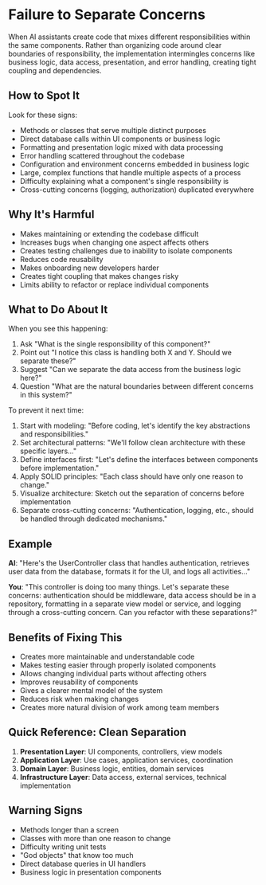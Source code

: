 # Failure to Separate Concerns

When AI assistants create code that mixes different responsibilities within the same components. Rather than organizing code around clear boundaries of responsibility, the implementation intermingles concerns like business logic, data access, presentation, and error handling, creating tight coupling and dependencies.

## How to Spot It

Look for these signs:

- Methods or classes that serve multiple distinct purposes
- Direct database calls within UI components or business logic
- Formatting and presentation logic mixed with data processing
- Error handling scattered throughout the codebase
- Configuration and environment concerns embedded in business logic
- Large, complex functions that handle multiple aspects of a process
- Difficulty explaining what a component's single responsibility is
- Cross-cutting concerns (logging, authorization) duplicated everywhere

## Why It's Harmful

- Makes maintaining or extending the codebase difficult
- Increases bugs when changing one aspect affects others
- Creates testing challenges due to inability to isolate components
- Reduces code reusability
- Makes onboarding new developers harder
- Creates tight coupling that makes changes risky
- Limits ability to refactor or replace individual components

## What to Do About It

When you see this happening:

1. Ask "What is the single responsibility of this component?"
2. Point out "I notice this class is handling both X and Y. Should we separate these?"
3. Suggest "Can we separate the data access from the business logic here?"
4. Question "What are the natural boundaries between different concerns in this system?"

To prevent it next time:

1. Start with modeling: "Before coding, let's identify the key abstractions and responsibilities."
2. Set architectural patterns: "We'll follow clean architecture with these specific layers..."
3. Define interfaces first: "Let's define the interfaces between components before implementation."
4. Apply SOLID principles: "Each class should have only one reason to change."
5. Visualize architecture: Sketch out the separation of concerns before implementation
6. Separate cross-cutting concerns: "Authentication, logging, etc., should be handled through dedicated mechanisms."

## Example

**AI**: "Here's the UserController class that handles authentication, retrieves user data from the database, formats it for the UI, and logs all activities..."

**You**: "This controller is doing too many things. Let's separate these concerns: authentication should be middleware, data access should be in a repository, formatting in a separate view model or service, and logging through a cross-cutting concern. Can you refactor with these separations?"

## Benefits of Fixing This

- Creates more maintainable and understandable code
- Makes testing easier through properly isolated components
- Allows changing individual parts without affecting others
- Improves reusability of components
- Gives a clearer mental model of the system
- Reduces risk when making changes
- Creates more natural division of work among team members

## Quick Reference: Clean Separation

1. **Presentation Layer**: UI components, controllers, view models
2. **Application Layer**: Use cases, application services, coordination
3. **Domain Layer**: Business logic, entities, domain services
4. **Infrastructure Layer**: Data access, external services, technical implementation

## Warning Signs

- Methods longer than a screen
- Classes with more than one reason to change
- Difficulty writing unit tests
- "God objects" that know too much
- Direct database queries in UI handlers
- Business logic in presentation components
